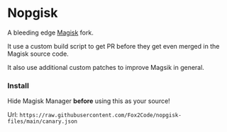 # Nopgisk

A bleeding edge [Magisk](https://github.com/topjohnwu/Magisk) fork.

It use a custom build script to get PR before they get even merged in the Magisk source code.

It also use additional custom patches to improve Magsik in general.

### Install

Hide Magisk Manager **before** using this as your source!

Url: `https://raw.githubusercontent.com/Fox2Code/nopgisk-files/main/canary.json`


